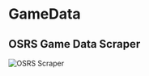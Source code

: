 # GameData

## OSRS Game Data Scraper

![OSRS Scraper](https://github.com/MeJosh/GameData/actions/workflows/scrape-osrs-xp/badge.svg)
